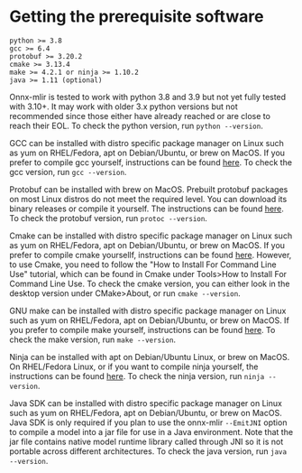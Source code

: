 <!--- SPDX-License-Identifier: Apache-2.0 -->

# Getting the prerequisite software

<!-- Keep list below in sync with README.md. -->

```
python >= 3.8
gcc >= 6.4
protobuf >= 3.20.2
cmake >= 3.13.4
make >= 4.2.1 or ninja >= 1.10.2
java >= 1.11 (optional)
```

Onnx-mlir is tested to work with python 3.8 and 3.9 but not yet fully tested with 3.10+. It may work with older 3.x python versions but not recommended since those either have already reached or are close to reach their EOL. To check the python version, run `python --version`.

GCC can be installed with distro specific package manager on Linux such as yum on RHEL/Fedora, apt on Debian/Ubuntu, or brew on MacOS. If you prefer to compile gcc yourself, instructions can be found [here](https://gcc.gnu.org/install/). To check the gcc version, run `gcc --version`.

Protobuf can be installed with brew on MacOS. Prebuilt protobuf packages on most Linux distros do not meet the required level. You can download its binary releases or compile it yourself. The instructions can be found [here](https://github.com/protocolbuffers/protobuf). To check the protobuf version, run `protoc --version`.

Cmake can be installed with distro specific package manager on Linux such as yum on RHEL/Fedora, apt on Debian/Ubuntu, or brew on MacOS. If you prefer to compile cmake yoursellf, instructions can be found [here](https://cmake.org/install/). However, to use Cmake, you need to follow the "How to Install For Command Line Use" tutorial, which can be found in Cmake under Tools>How to Install For Command Line Use. To check the cmake version, you can either look in the desktop version under CMake>About, or run `cmake --version`.

GNU make can be installed with distro specific package manager on Linux such as yum on RHEL/Fedora, apt on Debian/Ubuntu, or brew on MacOS. If you prefer to compile make yourself, instructions can be found [here](http://git.savannah.gnu.org/cgit/make.git/tree/README.git). To check the make version, run `make --version`.

Ninja can be installed with apt on Debian/Ubuntu Linux, or brew on MacOS. On RHEL/Fedora Linux, or if you want to compile ninja yourself, the instructions can be found [here](https://ninja-build.org/). To check the ninja version, run `ninja --version`.

Java SDK can be installed with distro specific package manager on Linux such as yum on RHEL/Fedora, apt on Debian/Ubuntu, or brew on MacOS. Java SDK is only required if you plan to use the onnx-mlir `--EmitJNI` option to compile a model into a jar file for use in a Java environment. Note that the jar file contains native model runtime library called through JNI so it is not portable across different architectures. To check the java version, run `java --version`.

